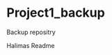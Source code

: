 # Project1_backup
Backup repositry



Halimas Readme
<!-- # Project1-Halima
my Role in this project was to find out :
Does Race, General Health, Physical health play role for heart disease?

the data was located in Resources folder heart_2020_cleaned.csv

1, as the data was already cleaned, just planed to use the following columns
•	HeartDisease
•	Race
•	PhysicalHealth
•	GenHealth



2, Tried to calculate
•	Race vs HeartDisease
•	physicalHealth vs HeartDisease
•	GenHealth vs Heart disease

Link for coding from the original CDC data form for Physical Health variable and General Health
https://www.cdc.gov/brfss/annual_data/2020/pdf/codebook20_llcp-v2-508.pdf

3, The result was showing bias because some populations were under represented inoverall sample.  the data was not collected equally 
	So for each total race , physicalHealth, GenHealth tried to calculate the average of each Heartdisease=yes / Total



4, for each (Race , PhysicalHealth, GenHealth) created suitable chart 



5, for each (Race , PhysicalHealth, GenHealth) calculated summary stastics
	That means (Total cases, mean, Median, std)
    


At the end I declared my analysis and coming back to the main question:

DOES RACE , PHYSICAL HEALTH, GENERAL HEALTH PLAYS ROLE FOR HAVING HEART DISEASE:

MY answer is:
		According to the data group of races we can canclude American Indian/Alaskan Native sample has 10% heart diseases which is the highest.
		(but the population sample is not large enough to verify)

		and Asians 3.3% of the group has heart disease which is the lowest %.

for physical Health analysis we can definitly say that heart disease can be affected by physical health, 
the more you are fit the less u will be affected by heart disease
also general health plays role on heart disease
	